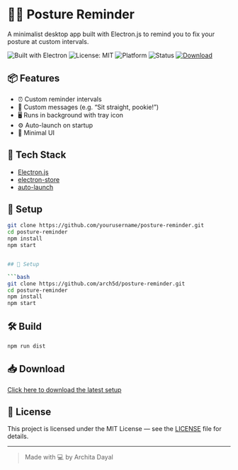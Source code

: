 # 🧘‍♀️ Posture Reminder

A minimalist desktop app built with Electron.js to remind you to fix your posture at custom intervals.

![Built with Electron](https://img.shields.io/badge/Built%20with-Electron-47848F?logo=electron)
![License: MIT](https://img.shields.io/badge/License-MIT-yellow.svg)
![Platform](https://img.shields.io/badge/Platform-Windows-blue.svg)
![Status](https://img.shields.io/badge/Status-Stable-green)
[![Download](https://img.shields.io/badge/⬇️%20Download%20Installer-blue?logo=google-drive)](https://drive.google.com/file/d/1exsDqKDdgAz1x0wzztQ5lEN0uw1fi71T/view?usp=sharing)

## 📦 Features
- ⏰ Custom reminder intervals
- 💬 Custom messages (e.g. “Sit straight, pookie!”)
- 🖥️ Runs in background with tray icon
- ⚙️ Auto-launch on startup
- 🎨 Minimal UI

## 🧰 Tech Stack
- [Electron.js](https://www.electronjs.org/)
- [electron-store](https://www.npmjs.com/package/electron-store)
- [auto-launch](https://www.npmjs.com/package/auto-launch)

## 🚀 Setup

```bash
git clone https://github.com/yourusername/posture-reminder.git
cd posture-reminder
npm install
npm start


## 🚀 Setup

```bash
git clone https://github.com/arch5d/posture-reminder.git
cd posture-reminder
npm install
npm start
````

## 🛠 Build

```bash
npm run dist
```


## 📥 Download

[Click here to download the latest setup](https://drive.google.com/file/d/1exsDqKDdgAz1x0wzztQ5lEN0uw1fi71T/view?usp=sharing)


## 📄 License

This project is licensed under the MIT License — see the [LICENSE](LICENSE) file for details.

---

> Made with 💻 by Archita Dayal

```
```
